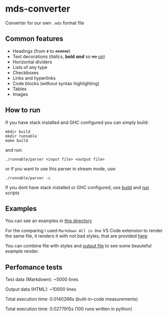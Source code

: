 # mds-converter

Converter for our own `.mds` format file

## Common features

- Headings (from `#` to `######`)
- Text decorations (*italics*, **bold** ***and*** so ~~no~~ <u>on</u>)
- Horizontal dividers
- Lists of any type
- Checkboxes
- Links and hyperlinks
- Code blocks (without syntax highlighting)
- Tables
- Images

## How to run

If you have stack installed and GHC configured you can simply build:

```shell
mkdir build
mkdir runnable
make build
```

and run:

```shell
./runnable/parser <input file> <output file>
```

or if you want to use this parser in stream mode, use:

```shell
./runnable/parser -c
```

If you dont have stack installed or GHC configured, use [build](./build.sh) and [run](./run.sh) scripts

## Examples

You can see an examples in [this directory](./test/)

For the comparing i used `Markdown All in One` VS Code extension to render the same file, it renders it with not bad styles, that are provided [here](./test/styles.html)

You can combine file with styles and [output file](./test/output.html) to see some beauteful example render.

## Perfomance tests

Test data (Markdown): ~5000 lines

Output data (HTML): ~10000 lines

Total execution time: 0.0140266s (built-in-code measurements)

Total execution time: 0.0277915s (100 runs written in python)
